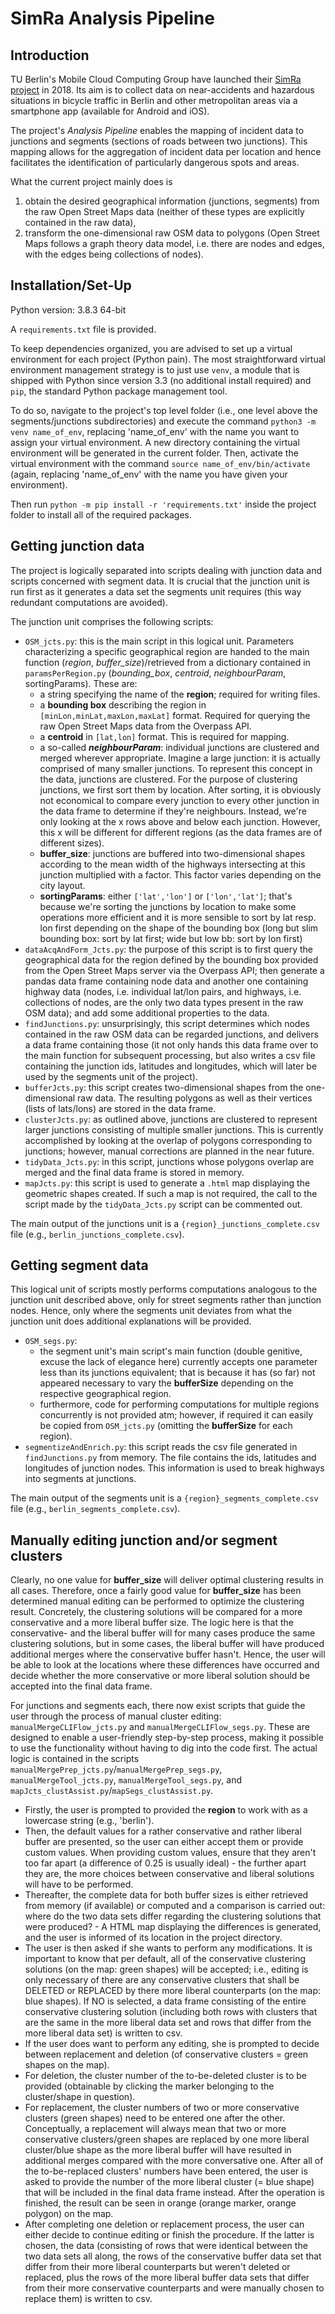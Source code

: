
# SimRa Analysis Pipeline

## Introduction

TU Berlin's Mobile Cloud Computing Group have launched their  [SimRa project](https://www.digital-future.berlin/en/research/projects/simra/ "SimRa Project Site") in 2018. Its aim is to collect data on near-accidents and hazardous situations in bicycle traffic in Berlin and other metropolitan areas via a smartphone app (available for Android and iOS).

The project's *Analysis Pipeline* enables the mapping of incident data to junctions and segments (sections of roads between two junctions). This mapping allows for the aggregation of incident data per location and hence facilitates the identification of particularly dangerous spots and areas.

What the current project mainly does is
1. obtain the desired geographical information (junctions, segments) from the raw Open Street Maps data (neither of these types are explicitly contained in the raw data), 
1. transform the one-dimensional raw OSM data to polygons (Open Street Maps follows a graph theory data model, i.e. there are nodes and edges, with the edges being collections of nodes). 

## Installation/Set-Up

Python version: 3.8.3 64-bit

A `requirements.txt` file is provided. 

To keep dependencies organized, you are advised to set up a virtual environment for each project (Python pain). The most straightforward virtual environment management strategy is to just use `venv`, a module that is shipped with Python since version 3.3 (no additional install required) and `pip`, the standard Python package management tool. 

To do so, navigate to the project's top level folder (i.e., one level above the segments/junctions subdirectories) and execute the command `python3 -m venv name_of_env`, replacing 'name_of_env' with the name you want to assign your virtual environment. A new directory containing the virtual environment will be generated in the current folder. Then, activate the virtual environment with the command `source name_of_env/bin/activate` (again, replacing 'name_of_env' with the name you have given your environment). 

Then run `python -m pip install -r 'requirements.txt'` inside the project folder to install all of the required packages.

## Getting junction data

The project is logically separated into scripts dealing with junction data and scripts concerned with segment data. It is crucial that the junction unit is run first as it generates a data set the segments unit requires (this way redundant computations are avoided). 

The junction unit comprises the following scripts:
* `OSM_jcts.py`: this is the main script in this logical unit. Parameters characterizing a specific geographical region are handed to the main function (*region*, *buffer_size*)/retrieved from a dictionary contained in `paramsPerRegion.py` (*bounding_box*, *centroid*, *neighbourParam*, sortingParams). These are:
    * a string specifying the name of the **region**; required for writing files. 
    * a **bounding box** describing the region in `[minLon,minLat,maxLon,maxLat]` format. Required for querying the raw Open Street Maps data from the Overpass API.
    * a **centroid** in `[lat,lon]` format. This is required for mapping. 
    * a so-called ***neighbourParam***: individual junctions are clustered and merged wherever appropriate. Imagine a large junction: it is actually comprised of many smaller junctions. To represent this concept in the data, junctions are clustered. For the purpose of clustering junctions, we first sort them by location. After sorting, it is obviously not economical to compare every junction to every other junction in the data frame to determine if they're neighbours. Instead, we're only looking at the x rows above and below each junction. However, this x will be different for different regions (as the data frames are of different sizes).
    * **buffer_size**: junctions are buffered into two-dimensional shapes according to the mean width of the highways intersecting at this junction multiplied with a factor. This factor varies depending on the city layout. 
    * **sortingParams**: either `['lat','lon']` or `['lon','lat']`; that's because we're sorting the junctions by location to make some operations more efficient and it is more sensible to sort by lat resp. lon first depending on the shape of the bounding box (long but slim bounding box: sort by lat first; wide but low bb: sort by lon first) 
* `dataAcqAndForm_Jcts.py`: the purpose of this script is to first query the geographical data for the region defined by the bounding box provided from the Open Street Maps server via the Overpass API; then generate a pandas data frame containing node data and another one containing highway data (nodes, i.e. individual lat/lon pairs, and highways, i.e. collections of nodes, are the only two data types present in the raw OSM data); and add some additional properties to the data.
* `findJunctions.py`: unsurprisingly, this script determines which nodes contained in the raw OSM data can be regarded junctions, and delivers a data frame containing those (it not only hands this data frame over to the main function for subsequent processing, but also writes a csv file containing the junction ids, latitudes and longitudes, which will later be used by the segments unit of the project).
* `bufferJcts.py`: this script creates two-dimensional shapes from the one-dimensional raw data. The resulting polygons as well as their vertices (lists of lats/lons) are stored in the data frame.
* `clusterJcts.py`: as outlined above, junctions are clustered to represent larger junctions consisting of multiple smaller junctions. This is currently accomplished by looking at the overlap of polygons corresponding to junctions; however, manual corrections are planned in the near future.
* `tidyData_Jcts.py`: in this script, junctions whose polygons overlap are merged and the final data frame is stored in memory.
* `mapJcts.py`: this script is used to generate a `.html` map displaying the geometric shapes created. If such a map is not required, the call to the script made by the `tidyData_Jcts.py` script can be commented out.

The main output of the junctions unit is a `{region}_junctions_complete.csv` file (e.g., `berlin_junctions_complete.csv`).

## Getting segment data

This logical unit of scripts mostly performs computations analogous to the junction unit described above, only for street segments rather than junction nodes. Hence, only where the segments unit deviates from what the junction unit does additional explanations will be provided.

* `OSM_segs.py`: 
    * the segment unit's main script's main function (double genitive, excuse the lack of elegance here) currently accepts one parameter less than its junctions equivalent; that is because it has (so far) not appeared necessary to vary the **bufferSize** depending on the respective geographical region. 
    * furthermore, code for performing computations for multiple regions concurrently is not provided atm; however, if required it can easily be copied from `OSM_jcts.py` (omitting the **bufferSize** for each region).
* `segmentizeAndEnrich.py`: this script reads the csv file generated in `findJunctions.py` from memory. The file contains the ids, latitudes and longitudes of junction nodes. This information is used to break highways into segments at junctions. 

The main output of the segments unit is a `{region}_segments_complete.csv` file (e.g., `berlin_segments_complete.csv`).

## Manually editing junction and/or segment clusters

Clearly, no one value for **buffer_size** will deliver optimal clustering results in all cases. Therefore, once a fairly good value for **buffer_size** has been determined manual editing can be performed to optimize the clustering result. Concretely, the clustering solutions will be compared for a more conservative and a more liberal buffer size. The logic here is that the conservative- and the liberal buffer will for many cases produce the same clustering solutions, but in some cases, the liberal buffer will have produced additional merges where the conservative buffer hasn't. Hence, the user will be able to look at the locations where these differences have occurred and decide whether the more conservative or more liberal solution should be accepted into the final data frame.

For junctions and segments each, there now exist scripts that guide the user through the process of manual cluster editing: `manualMergeCLIFlow_jcts.py` and `manualMergeCLIFlow_segs.py`. These are designed to enable a user-friendly step-by-step process, making it possible to use the functionality without having to dig into the code first. The actual logic is contained in the scripts `manualMergePrep_jcts.py`/`manualMergePrep_segs.py`, `manualMergeTool_jcts.py`, `manualMergeTool_segs.py`, and `mapJcts_clustAssist.py`/`mapSegs_clustAssist.py`. 

* Firstly, the user is prompted to provided the **region** to work with as a lowercase string (e.g., 'berlin'). 
* Then, the default values for a rather conservative and rather liberal buffer are presented, so the user can either accept them or provide custom values. When providing custom values, ensure that they aren't too far apart (a difference of 0.25 is usually ideal) - the further apart they are, the more choices between conservative and liberal solutions will have to be performed. 
* Thereafter, the complete data for both buffer sizes is either retrieved from memory (if available) or computed and a comparison is carried out: where do the two data sets differ regarding the clustering solutions that were produced? - A HTML map displaying the differences is generated, and the user is informed of its location in the project directory.
* The user is then asked if she wants to perform any modifications. It is important to know that per default, all of the conservative clustering solutions (on the map: green shapes) will be accepted; i.e., editing is only necessary of there are any conservative clusters that shall be DELETED or REPLACED by there more liberal counterparts (on the map: blue shapes). If NO is selected, a data frame consisting of the entire conservative clustering solution (including both rows with clusters that are the same in the more liberal data set and rows that differ from the more liberal data set) is written to csv.
* If the user does want to perform any editing, she is prompted to decide between replacement and deletion (of conservative clusters = green shapes on the map).
* For deletion, the cluster number of the to-be-deleted cluster is to be provided (obtainable by clicking the marker belonging to the cluster/shape in question).
* For replacement, the cluster numbers of two or more conservative clusters (green shapes) need to be entered one after the other. Conceptually, a replacement will always mean that two or more conservative clusters/green shapes are replaced by one more liberal cluster/blue shape as the more liberal buffer will have resulted in additional merges compared with the more conversative one. After all of the to-be-replaced clusters' numbers have been entered, the user is asked to provide the number of the more liberal cluster (= blue shape) that will be included in the final data frame instead. After the operation is finished, the result can be seen in orange (orange marker, orange polygon) on the map.
* After completing one deletion or replacement process, the user can either decide to continue editing or finish the procedure. If the latter is chosen, the data (consisting of rows that were identical between the two data sets all along, the rows of the conservative buffer data set that differ from their more liberal counterparts but weren't deleted or replaced, plus the rows of the more liberal buffer data sets that differ from their more conservative counterparts and were manually chosen to replace them) is written to csv.



